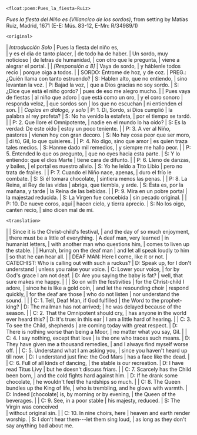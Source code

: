 `<float:poem:Pues_la_fiesta-Ruiz>`

*Pues la fiesta del Niño es (Villancico de los sordos)*, from setting by Matías
Ruiz, Madrid, 1671 (E-E: Mús. 83-12, E-Mn: R/34989/1)

`<original>`

| *Introducción Solo*
| Pues la fiesta del niño es,  
| y es el día de tanto placer, 
| de todo ha de haber. 
| Un sordo, muy noticioso 
| de letras de humanidad, 
| con otro que le pregunta, 
| viene a alegrar el portal. 
| 
| *[Responsión a 8]*
| Vaya de sordo, 
| y háblenle todos recio 
| porque oiga a todos. 
| 
| SORDO: Éntrome de hoz, y de coz. 
| PREG.: ¿Quién llama con tanto estruendo? 
| S: Hablen alto, que no entiendo, 
|    sino levantan la voz. 
| P: Bajad la voz, 
|    que a Dios gracias no soy sordo. 
| S: ¿Dice que está el niño gordo? 
|    pues de eso me alegro mucho. 
| 
| Pues vaya de fiestas 
| al niño que adoro 
| que está como un oro, 
| y el coro sonoro 
| responda veloz, 
| que sordos son 
| los que no escuchan 
| ni entienden el son. 
| 
| *Coplas en diálogo, y solo*
| P: 1. Di, Sordo, si Dios cumplió 
|    la palabra al rey profeta? 
| S: No ha venido la estafeta, 
|    por el tiempo se tardó. 
| 
| P: 2. Que llore el Omnipotente, 
|    nadie en el mundo lo ha oído? 
| S: Es la verdad: De este oído 
|    estoy un poco teniente. 
| 
| P: 3. A ver al Niño, pastores 
|    vienen hoy con gran decoro. 
| S: No hay cosa peor que ser moro, 
|    di tú, Gil, lo que quisieres. 
| 
| P: 4. No digo, sino que amor 
|    es quien traza tales medios. 
| S: Hanme dado mil remedios, 
|    y siempre me hallo peor. 
| 
| P: 5. Entended lo que os pregunto, 
|    que no oyes hacia esta parte. 
| S: Y lo entiendo: que el dios Marte 
|    tiene cara de difunto. 
| 
| P: 6. Lleno de danzas, y bailes, 
|    el portal es nuestro alivio. 
| S: Yo he leído a Tito Libio 
|    pero no trata de frailes. 
| 
| P: 7. Cuando el Niño nace, apenas, 
|    duro el frío le combate. 
| S: Si él tomara chocolate, 
|    sintiera menos las penas. 
| 
| P: 8. La Reina, al Rey de las vidas 
|    abriga, que tiembla, y arde. 
| S: Ésta es, por la mañana, y tarde 
|    la Reina de las bebidas. 
| 
| P: 9. Mira en un pobre portal 
|    la majestad reducida. 
| S: La Virgen fue concebida 
|    sin pecado original. 
| 
| P: 10. De nueve coros, aquí 
|    hacen cielo, y tierra aprecio. 
| S: No los oigo, canten recio, 
|    sino dicen mal de mí. 


`<translation>`

| 
| Since it is the Christ-child's festival, 
| and the day of so much enjoyment, 
| there must be a little of everything. 
| A deaf man, very learned 
| in humanist letters, 
| with another man who questions him, 
| comes to liven up the stable. 
| 
| Hurrah, bring on the deaf man 
| and let all speak loudly to him 
| so that he can hear all. 
| 
| DEAF MAN: Here I come, like it or not. 
| CATECHIST: Who is calling out with such a ruckus? 
| D: Speak up, for I don't understand 
|    unless you raise your voice. 
| C: Lower your voice, 
|    for by God's grace I am not deaf. 
| D: Are you saying the baby is fat? 
|    well, that sure makes me happy. 
| 
| 
| So on with the festivities 
| for the Christ-child I adore, 
| since he is like a gold coin, 
| and let the resounding choir 
| respond quickly, 
| for the deaf are those 
| who do not listen 
| nor understand the sound. 
| 
| 
| C: 1. Tell, Deaf Man, if God fulfilled 
|    the Word to the prophet-king? 
| D: The mailman has not arrived; 
|    he was delayed because of the season. 
| 
| C: 2. That the Omnipotent should cry, 
|    has anyone in the world ever heard this? 
| D: It's true: in this ear 
|    I am a little hard of hearing. 
| 
| C: 3. To see the Child, shepherds 
|    are coming today with great respect. 
| D: There is nothing worse than being a Moor, 
|    no matter what you say, Gil. 
| 
| C: 4. I say nothing, except that love 
|    is the one who traces such means. 
| D: They have given me a thousand remedies, 
|    and I always find myself worse off. 
| 
| C: 5. Understand what I am asking you, 
|    since you haven't heard up till now. 
| D: I understand just fine: the God Mars 
|    has a face like the dead. 
| 
| C: 6. Full of all kinds of dancing, 
|    the stable is our recreation. 
| D: I have read Titus Livy 
|    but he doesn't discuss friars. 
| 
| C: 7. Scarcely has the Child been born, 
|    and the cold fights hard against him. 
| D: If he drank some chocolate, 
|    he wouldn't feel the hardships so much. 
| 
| C: 8. The Queen bundles up the King of life, 
|    who is trembling, and he glows with warmth. 
| D: Indeed [chocolate] is, by morning or by evening, 
|    the Queen of the beverages. 
| 
| C: 9. See, in a poor stable 
|    his majesty, reduced. 
| S: The Virgin was conceived  
|    without original sin. 
| 
| C: 10. In nine choirs, here 
|    heaven and earth render worship. 
| S: I don't hear them---let them sing loud, 
|    as long as they don't say anything bad about me. 

